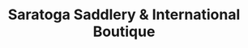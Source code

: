 ---
title: "Saratoga Saddlery & International Boutique"
url: /saratoga-springs/saratoga-saddlery-und-international-boutique/
shop: Kleidung
---